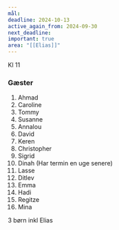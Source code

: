 ```yaml
---
mål: 
deadline: 2024-10-13
active_again_from: 2024-09-30
next_deadline: 
important: true
area: "[[Elias]]"
---
```

Kl 11
### Gæster
1. Ahmad 
2. Caroline
3. Tommy
4. Susanne
5. Annalou 
6. David
7. Keren
8. Christopher
9. Sigrid
10. Dinah (Har termin en uge senere)
11. Lasse
12. Ditlev
13. Emma
14. Hadi
15. Regitze
16. Mina

3 børn inkl Elias

